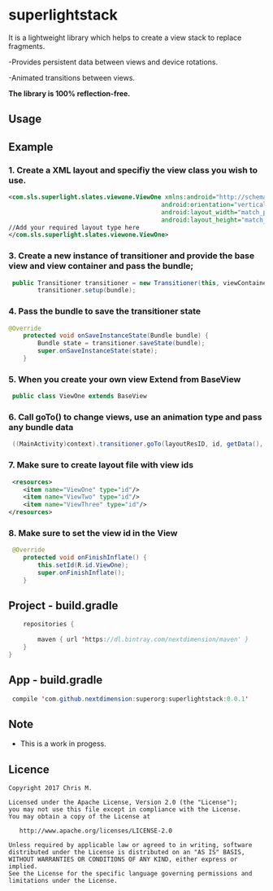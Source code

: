 # superlightstack
It is a lightweight library which helps to create a view stack to replace fragments.

-Provides persistent data between views and device rotations.

-Animated transitions between views.

**The library is 100% reflection-free.**

## Usage


## Example

### 1. Create a XML layout and specifiy the view class you wish to use.

```XML
<com.sls.superlight.slates.viewone.ViewOne xmlns:android="http://schemas.android.com/apk/res/android"
                                          android:orientation="vertical"
                                          android:layout_width="match_parent"
                                          android:layout_height="match_parent">
//Add your required layout type here  
</com.sls.superlight.slates.viewone.ViewOne>

```
### 3. Create a new instance of transitioner and provide the base view and view container and pass the bundle;

```java
 public Transitioner transitioner = new Transitioner(this, viewContainer, R.layout.view_one, R.id.ViewOne);
        transitioner.setup(bundle);
```

### 4. Pass the bundle to save the transitioner state

```java
@Override
    protected void onSaveInstanceState(Bundle bundle) {
        Bundle state = transitioner.saveState(bundle);
        super.onSaveInstanceState(state);
    }
```

### 5. When you create your own view Extend from BaseView
 
```java
 public class ViewOne extends BaseView 
```

### 6. Call goTo() to change views, use an animation type and pass any bundle data
 
```java
 ((MainActivity)context).transitioner.goTo(layoutResID, id, getData(), AnimationHandler.TransitionTypes.CROSSFADE, this);
```

### 7. Make sure to create layout file with view ids
 
```XML
 <resources>
    <item name="ViewOne" type="id"/>
    <item name="ViewTwo" type="id"/>
    <item name="ViewThree" type="id"/>
</resources>
```

### 8. Make sure to set the view id in the View
 
```java
 @Override
    protected void onFinishInflate() {
        this.setId(R.id.ViewOne);
        super.onFinishInflate();
    }
```
## Project - build.gradle
```java
	repositories {
 
        maven { url 'https://dl.bintray.com/nextdimension/maven' }
    }
}
```

## App - build.gradle
```java
 compile 'com.github.nextdimension:superorg:superlightstack:0.0.1'
```

## Note

- This is a work in progess.

## Licence

    Copyright 2017 Chris M.

    Licensed under the Apache License, Version 2.0 (the "License");
    you may not use this file except in compliance with the License.
    You may obtain a copy of the License at

       http://www.apache.org/licenses/LICENSE-2.0

    Unless required by applicable law or agreed to in writing, software
    distributed under the License is distributed on an "AS IS" BASIS,
    WITHOUT WARRANTIES OR CONDITIONS OF ANY KIND, either express or implied.
    See the License for the specific language governing permissions and
    limitations under the License.
